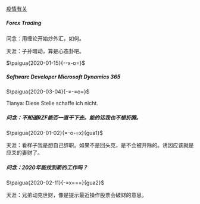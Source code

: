 [疫情有关](生活/易学/2020卦例/新冠疫情/)

<!-- panels:start -->


<!-- div:title-panel -->

#####  Forex Trading

<!-- div:right-panel -->

问念：用缠论开始炒外汇，如何。

天涯：子孙暗动，算是心态卦吧。

<!-- div:left-panel -->

$\paigua{2020-01-15}{--x-o=}$


<!-- div:title-panel -->
##### Software Developer Microsoft Dynamics 365
<!-- div:left-panel -->
$\paigua{2020-03-04}{-=-=o=}$
<!-- div:right-panel -->
Tianya: Diese Stelle schaffe ich nicht.

<!-- div:title-panel -->
##### 问念：不知道RZF能否一直干下去。能的话我也不想折腾。
<!-- div:left-panel -->
$\paigua{2020-01-02}{=-o-=x}{gua1}$
<!-- div:right-panel -->
天涯：看样子我是想自己辞职。如果不是回头克，是不会被开除的。诱因应该就是应爻的妻财了。


<!-- div:title-panel -->
##### 问念：2020年能找到新的工作吗？
<!-- div:left-panel -->
$\paigua{2020-02-11}{-=x===}{gua2}$
<!-- div:right-panel -->
天涯：兄弟动克世财，像是提示最近操作股票会破财的意思。

<!-- panels:end -->


[comment]: # "[国内排查海外关系](./国内排查海外关系.md/) "

[comment]: <> "[Forex Trading](./ForexTrading.md ) "

[comment]: <> "[Neue Stelle MS365](./Neue_Stelle_MS365.md) "

[comment]: <> "[RZF能一直干下去吗](./RZF能一直干下去吗.md )  "

  






